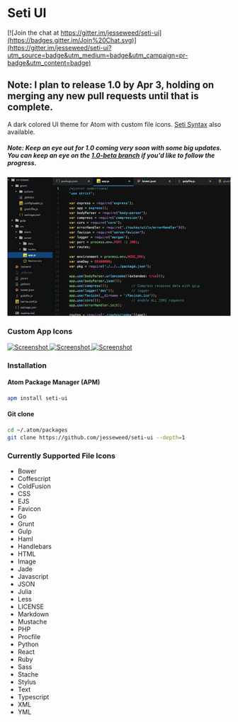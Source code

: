 # Seti UI

[![Join the chat at https://gitter.im/jesseweed/seti-ui](https://badges.gitter.im/Join%20Chat.svg)](https://gitter.im/jesseweed/seti-ui?utm_source=badge&utm_medium=badge&utm_campaign=pr-badge&utm_content=badge)

## Note: I plan to release 1.0 by Apr 3, holding on merging any new pull requests until that is complete.

A dark colored UI theme for Atom with custom file icons. [Seti Syntax](https://atom.io/themes/seti-syntax) also available.

##### Note: Keep an eye out for 1.0 coming _very_ soon with some big updates. You can keep an eye on the [1.0-beta branch](https://github.com/jesseweed/seti-ui/tree/1.0-beta) if you'd like to follow the progress.

![Screenshot](https://github.com/jesseweed/seti-ui/raw/master/screenshot.png)


### Custom App Icons
[ ![Screenshot](https://github.com/jesseweed/seti-syntax/raw/master/_icons/circular/circular-128x128.png) ](https://github.com/jesseweed/seti-syntax/tree/master/_icons/circular)
[ ![Screenshot](https://github.com/jesseweed/seti-syntax/raw/master/_icons/rounded/rounded-128x128.png) ](https://github.com/jesseweed/seti-syntax/tree/master/_icons/rounded/)
[ ![Screenshot](https://github.com/jesseweed/seti-syntax/raw/master/_icons/squared/squared-128x128.png) ](https://github.com/jesseweed/seti-syntax/tree/master/_icons/squared/)

### Installation

#### Atom Package Manager (APM)
```bash
apm install seti-ui
```

#### Git clone
```bash
cd ~/.atom/packages
git clone https://github.com/jesseweed/seti-ui --depth=1
```

### Currently Supported File Icons
* Bower
* Coffescript
* ColdFusion
* CSS
* EJS
* Favicon
* Go
* Grunt
* Gulp
* Haml
* Handlebars
* HTML
* Image
* Jade
* Javascript
* JSON
* Julia
* Less
* LICENSE
* Markdown
* Mustache
* PHP
* Procfile
* Python
* React
* Ruby
* Sass
* Stache
* Stylus
* Text
* Typescript
* XML
* YML
